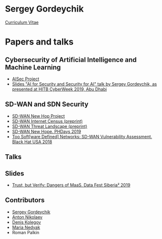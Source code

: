 # Sergey Gordeychik


[Curriculum Vitae](https://www.linkedin.com/in/sergey-gordeychik/)

# Papers and talks 

## Cybersecurity of Artificial Intelligence and Machine Learning

* [AISec Project](https://github.com/sdnewhop/AISec/)
* [Slides "AI for Security and Security for AI" talk by Sergey Gordeychik, as presented at HITB CyberWeek 2019, Abu Dhabi](https://github.com/scadastrangelove/Serg.Gordey/blob/master/D1%20COMMSEC%20-%20AI%20for%20Security%20or%20Security%20for%20AI%20-%20Sergey%20Gordeychik.pdf)


## SD-WAN and SDN Security 
* [SD-WAN New Hop Project](http://www.scada.sl/search/label/sd-wan) 
* [SD-WAN Internet Census (preprint)](https://arxiv.org/abs/1808.09027)
* [SD-WAN Threat Landscape (preprint)](https://arxiv.org/abs/1811.04583)
* [SD-WAN New Hope. PHDays 2019](https://github.com/scadastrangelove/Serg.Gordey/blob/master/SD-wan%20phdays-2019%20-%20public.pdf)
* [Too Soft[ware Defined] Networks: SD-WAN Vulnerability Assessment. Black Hat USA 2018](https://github.com/scadastrangelove/Serg.Gordey/blob/master/SD-wan%20-%20blackhat-2018.pdf)

## Talks

## Slides
* [Trust, but Verify: Dangers of MaaS. Data Fest Siberia² 2019](slides/datafest-siberia-2019.pdf)  

## Contributors
* [Sergey Gordeychik](https://twitter.com/scadasl)
* [Anton Nikolaev](https://github.com/manmolecular)
* [Denis Kolegov](https://twitter.com/dnkolegov)
* [Maria Nedyak](https://twitter.com/mariya_ns)
* Roman Palkin
